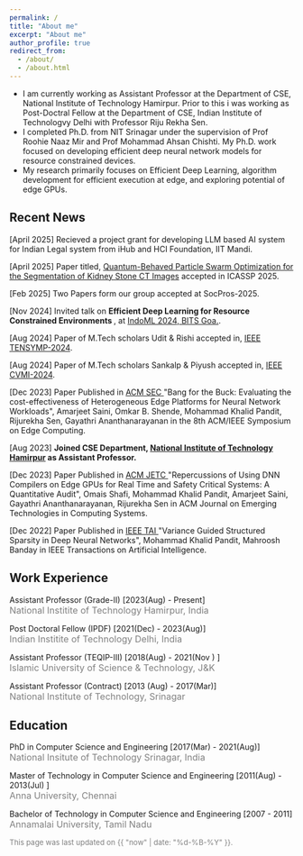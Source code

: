```yaml
---
permalink: /
title: "About me"
excerpt: "About me"
author_profile: true
redirect_from: 
  - /about/
  - /about.html
---
```

<!--
#<p align="center"> 
#  <img src="https://github.com/khalidpandit/.github.io/tree/master/images/photo.jpg" alt="Photo" style="width: 250px;"/> 
#</p> -->

<!-- {% assign join_date = "22 July 2017"|date: "%m %Y" %}	
{% assign years = 'now'| minus : join_date  %} -->
* I am currently working as Assistant Professor at the Department of CSE, National Institute of Technology Hamirpur. Prior to this i was working as Post-Doctral Fellow at the Department of CSE, Indian Institute of Technologvy Delhi with Professor Riju Rekha Sen.
* I completed Ph.D. from NIT Srinagar under the supervision of Prof Roohie Naaz Mir and Prof Mohammad Ahsan Chishti. My Ph.D. work focused on developing efficient deep neural network models for resource constrained devices.
*  My research primarily focuses on Efficient Deep Learning, algorithm development for efficient execution at edge, and exploring potential of edge GPUs. 

## Recent News
<p class="common_list bullet_list edu_list">[April 2025] Recieved a project grant for developing LLM based AI system for Indian Legal system from iHub and HCI Foundation, IIT Mandi.</p>
<p class="common_list bullet_list edu_list">[April 2025] Paper titled, <a href="https://ieeexplore.ieee.org/abstract/document/10887634"> Quantum-Behaved Particle Swarm Optimization for the Segmentation of Kidney Stone CT Images</a> accepted in ICASSP 2025.</p>
<p class="common_list bullet_list edu_list">[Feb 2025] Two Papers form our group accepted at SocPros-2025.</p>
<p class="common_list bullet_list edu_list">[Nov 2024] Invited talk on <b>Efficient Deep Learning for Resource Constrained Environments </b>, at <a href="https://indoml.in/pan-india-forum.php">IndoML 2024, BITS Goa.</a>.</p>
<p class="common_list bullet_list edu_list">[Aug 2024] Paper of M.Tech scholars Udit & Rishi accepted in, <a href="https://ieeedelhi-tensymp2024.org/"> IEEE TENSYMP-2024</a>.</p>
<p class="common_list bullet_list edu_list">[Aug 2024] Paper of M.Tech scholars Sankalp & Piyush accepted in, <a href="https://cvmi2024.iiita.ac.in/"> IEEE CVMI-2024</a>.</p>
<p class="common_list bullet_list edu_list">[Dec 2023] Paper Published in <a href="https://ieeexplore.ieee.org/abstract/document/10419280"> ACM SEC </a> "Bang for the Buck: Evaluating the cost-effectiveness of Heterogeneous Edge Platforms for Neural Network Workloads", Amarjeet Saini, Omkar B. Shende, Mohammad Khalid Pandit, Rijurekha Sen, Gayathri Ananthanarayanan in the 8th ACM/IEEE Symposium on Edge Computing.
</p>
<p class="common_list bullet_list edu_list">[Aug 2023] <b>Joined CSE Department, <a href="https://nith.ac.in"> National Institute of Technology Hamirpur</a> as Assistant Professor.</b></p>
<p class="common_list bullet_list edu_list">[Dec 2023] Paper Published in <a href="https://dl.acm.org/doi/full/10.1145/3611016"> ACM JETC </a> "Repercussions of Using DNN Compilers on Edge GPUs for Real Time and Safety Critical Systems: A Quantitative Audit", Omais Shafi, Mohammad Khalid Pandit, Amarjeet Saini, Gayathri Ananthanarayanan, Rijurekha Sen in ACM Journal on Emerging Technologies in Computing Systems.</p>
<p class="common_list bullet_list edu_list">[Dec 2022] Paper Published in <a href="https://ieeexplore.ieee.org/abstract/document/9947280"> IEEE TAI </a> "Variance Guided Structured Sparsity in Deep Neural Networks", Mohammad Khalid Pandit, Mahroosh Banday in IEEE Transactions on Artificial Intelligence.</p>

## Work Experience
<p class="common_list bullet_list edu_list"> Assistant Professor (Grade-II) [2023(Aug) - Present]
<br><font size="3" color="gray"> National Institite of Technology Hamirpur, India</font>
</p>
<p class="common_list bullet_list edu_list"> Post Doctoral Fellow (IPDF) [2021(Dec) - 2023(Aug)]
<br><font size="3" color="gray"> Indian Institite of Technology Delhi, India</font>
</p>
<p class="common_list bullet_list edu_list"> Assistant Professor (TEQIP-III) [2018(Aug) - 2021(Nov ) ]
<br><font size="3" color="gray"> Islamic University of Science & Technology, J&K</font>
</p>
<p class="common_list bullet_list edu_list"> Assistant Professor (Contract) [2013 (Aug) - 2017(Mar)]
<br><font size="3" color="gray"> National Institute of Technology, Srinagar</font>
</p>

## Education
<p class="common_list bullet_list edu_list"> PhD in Computer Science and Engineering [2017(Mar) - 2021(Aug)]
<br><font size="3" color="gray"> National Insitute of Technology Srinagar, India</font>
</p>
<p class="common_list bullet_list edu_list"> Master of Technology in Computer Science and Engineering [2011(Aug) - 2013(Jul) ]
<br><font size="3" color="gray"> Anna University, Chennai</font>
</p>
<p class="common_list bullet_list edu_list"> Bachelor of Technology in Computer Science and Engineering [2007 - 2011]
<br><font size="3" color="gray"> Annamalai University, Tamil Nadu</font>
</p>

<!--
## Teaching Assistant
*  <a href="http://www.cse.iitd.ac.in/~subodh/courses/COL100/"> Introduction to Computer Science (COL100)</a>
* <a> Computer Architecture (COL216) </a>
* <a>Digital Logic and System Design (COL215) </a>
* <a>Cloud Computing (COL733) </a>
* <a href="http://www.cse.iitd.ernet.in/~amitk/SemII-2018/main.html">Data Structures (COL106) </a>
* <a>Software Lab </a>
* <a> Computer Architecture (COL216) </a>
* <a> Data Structures(COL106) </a>
-->


<font size="2" color="gray">This page was last updated on {{ "now" | date: "%d-%B-%Y" }}.</font>
